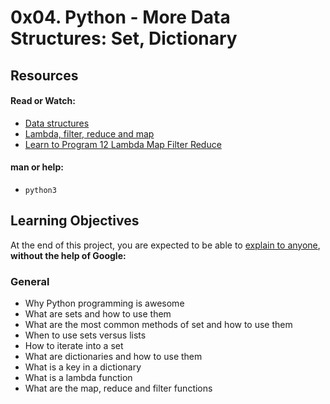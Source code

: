 # 0x04. Python - More Data Structures: Set, Dictionary

## Resources
#### Read or Watch:
* [Data structures]()
* [Lambda, filter, reduce and map]()
* [Learn to Program 12 Lambda Map Filter Reduce]()

#### man or help:
- `python3`

## Learning Objectives
At the end of this project, you are expected to be able to [explain to anyone](), __without the help of Google:__

### General
- Why Python programming is awesome
- What are sets and how to use them
- What are the most common methods of set and how to use them
- When to use sets versus lists
- How to iterate into a set
- What are dictionaries and how to use them
- What is a key in a dictionary
- What is a lambda function
- What are the map, reduce and filter functions
